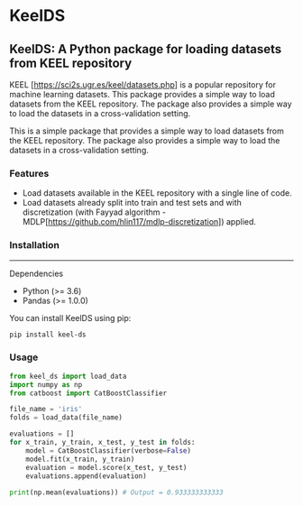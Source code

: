 # KeelDS


## KeelDS: A Python package for loading datasets from KEEL repository

KEEL [https://sci2s.ugr.es/keel/datasets.php] is a popular repository for machine learning datasets. This package provides a simple way to load datasets from the KEEL repository. The package also provides a simple way to load the datasets in a cross-validation setting.

This is a simple package that provides a simple way to load datasets from the KEEL repository. The package also provides a simple way to load the datasets in a cross-validation setting.

### Features

- Load datasets available in the KEEL repository with a single line of code.
- Load datasets already split into train and test sets and with discretization (with Fayyad algorithm - MDLP[https://github.com/hlin117/mdlp-discretization]) applied.

### Installation
----------------

Dependencies

- Python (>= 3.6)
- Pandas (>= 1.0.0)

You can install KeelDS using pip:

```bash
pip install keel-ds
```

### Usage


```python
from keel_ds import load_data
import numpy as np
from catboost import CatBoostClassifier

file_name = 'iris'
folds = load_data(file_name)

evaluations = []
for x_train, y_train, x_test, y_test in folds:
    model = CatBoostClassifier(verbose=False)
    model.fit(x_train, y_train)
    evaluation = model.score(x_test, y_test)
    evaluations.append(evaluation)
    
print(np.mean(evaluations)) # Output = 0.933333333333

```
